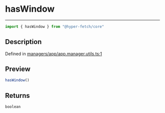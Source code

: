 

# hasWindow

<div class="api-docs__separator" data-reactroot="">

---

</div><div class="api-docs__import" data-reactroot="">

```ts
import { hasWindow } from "@hyper-fetch/core"
```

</div><div class="api-docs__section">

## Description

</div><div class="api-docs__description"><span class="api-docs__do-not-parse">



</span></div><p class="api-docs__definition">

Defined in [managers/app/app.manager.utils.ts:1](https://github.com/BetterTyped/hyper-fetch/blob/6c3eaa91/packages/core/src/managers/app/app.manager.utils.ts#L1)

</p><div class="api-docs__section">

## Preview

</div><div class="api-docs__preview fn">

```ts
hasWindow()
```

</div><div class="api-docs__section">

## Returns

</div><div class="api-docs__returns">

```ts
boolean
```

</div>